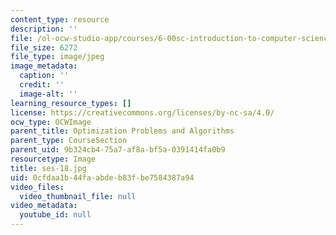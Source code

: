 ```yaml
---
content_type: resource
description: ''
file: /ol-ocw-studio-app/courses/6-00sc-introduction-to-computer-science-and-programming-spring-2011/0cfdaa1b44faabdeb83fbe7584387a94_ses-18.jpg
file_size: 6272
file_type: image/jpeg
image_metadata:
  caption: ''
  credit: ''
  image-alt: ''
learning_resource_types: []
license: https://creativecommons.org/licenses/by-nc-sa/4.0/
ocw_type: OCWImage
parent_title: Optimization Problems and Algorithms
parent_type: CourseSection
parent_uid: 9b324cb4-75a7-af8a-bf5a-0391414fa0b9
resourcetype: Image
title: ses-18.jpg
uid: 0cfdaa1b-44fa-abde-b83f-be7584387a94
video_files:
  video_thumbnail_file: null
video_metadata:
  youtube_id: null
---
```

